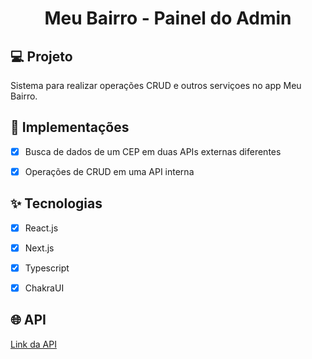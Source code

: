 <h1 align="center">
  Meu Bairro - Painel do Admin
</h1>



## 💻 Projeto
Sistema para realizar operações CRUD e outros serviçoes no app Meu Bairro.

## 🔨 Implementações

- [X] Busca de dados de um CEP em duas APIs externas diferentes
- [X] Operações de CRUD em uma API interna


## ✨ Tecnologias

- [X] React.js
- [X] Next.js
- [X] Typescript
- [X] ChakraUI


## 🌐 API

[Link da API](https://github.com/phmc99/meu-bairro-api)
